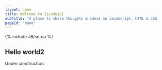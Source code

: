 ```yaml
---
layout: home
title: Welcome to {icodejs}
subTitle: "A place to share thoughts & ideas on Javascript, HTML & CSS."
pageId: "home"
---
```

{% include JB/setup %}


## Hello world2

Under construction